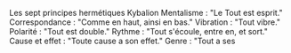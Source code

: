Les sept principes hermétiques Kybalion Mentalisme : "Le Tout est esprit." Correspondance : "Comme en haut, ainsi en bas." Vibration : "Tout vibre." Polarité : "Tout est double." Rythme : "Tout s'écoule, entre en, et sort." Cause et effet : "Toute cause a son effet." Genre : "Tout a ses
